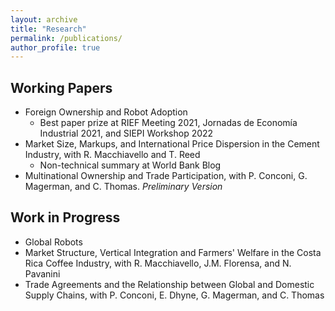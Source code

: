 ```yaml
---
layout: archive
title: "Research"
permalink: /publications/
author_profile: true
---
```


Working Papers 
-----

* <a href="https://papers.ssrn.com/sol3/papers.cfm?abstract_id=3931208" style="text-decoration: none" target="_blank">Foreign Ownership and Robot Adoption</a>
  * Best paper prize at <a href="https://www.dropbox.com/s/pad1wvwys4rgyha/RIEF_prize.jpg?dl=0" style="text-decoration: none" target="_blank"> RIEF Meeting 2021</a>, <a href="https://www.dropbox.com/s/sgmggo8epozxaf2/JEI_prize.pdf?dl=0" style="text-decoration: none" target="_blank"> <a href="https://www.dropbox.com/s/sgmggo8epozxaf2/JEI_prize.pdf?dl=0" style="text-decoration: none" target="_blank"> Jornadas de Economía Industrial 2021</a>, and <a href="https://www.dropbox.com/s/0lkjbiss24m70v0/SIEPI%20prize.pdf?dl=0" style="text-decoration: none" target="_blank"> SIEPI Workshop 2022 </a>
* <a href="https://drive.google.com/file/d/1Nd7yIw-hwEA7yJUEiqqvslvQafhh8PBG/view" style="text-decoration: none" target="_blank">Market Size, Markups, and International Price Dispersion in the Cement Industry</a>, with <a href="https://sites.google.com/site/roccomacchiavello/" style="text-decoration: none" target="_blank">R. Macchiavello</a> and <a href="https://www.worldbank.org/en/about/people/t/tristan-reed" style="text-decoration: none" target="_blank">T. Reed</a> 
  * Non-technical summary at <a href="https://blogs.worldbank.org/developmenttalk/why-price-cement-so-high-africa" style="text-decoration: none" target="_blank">World Bank Blog</a>
* <a href="https://conconi.ulb.be/CLMT.pdf" style="text-decoration: none" target="_blank">Multinational Ownership and Trade Participation</a>, with <a href="https://sites.google.com/view/paola-conconi-website/" style="text-decoration: none" target="_blank">P. Conconi</a>, <a href="http://www.glennmagerman.com/" style="text-decoration: none" target="_blank">G. Magerman</a>, and <a href="https://www.lse.ac.uk/management/people/academic-staff/cthomas" style="text-decoration: none" target="_blank">C. Thomas</a>. *Preliminary Version*

 
 
Work in Progress
-----
* Global Robots
* Market Structure, Vertical Integration and Farmers' Welfare in the Costa Rica Coffee Industry, with <a href="https://sites.google.com/site/roccomacchiavello/" style="text-decoration: none" target="_blank">R. Macchiavello</a>, <a href="https://sites.google.com/site/pmiquelflorensa/home" style="text-decoration: none" target="_blank">J.M. Florensa</a>, and <a href="https://sites.google.com/site/nicolapavanini/" style="text-decoration: none" target="_blank">N. Pavanini</a>
* Trade Agreements and the Relationship between Global and Domestic Supply Chains, with <a href="https://sites.google.com/view/paola-conconi-website/" style="text-decoration: none" target="_blank">P. Conconi</a>, <a href="https://www.linkedin.com/in/emmanuel-dhyne-1b654411a/?originalSubdomain=be" style="text-decoration: none" target="_blank">E. Dhyne</a>, <a href="http://www.glennmagerman.com/" style="text-decoration: none" target="_blank">G. Magerman</a>, and <a href="https://www.lse.ac.uk/management/people/academic-staff/cthomas" style="text-decoration: none" target="_blank">C. Thomas</a>

